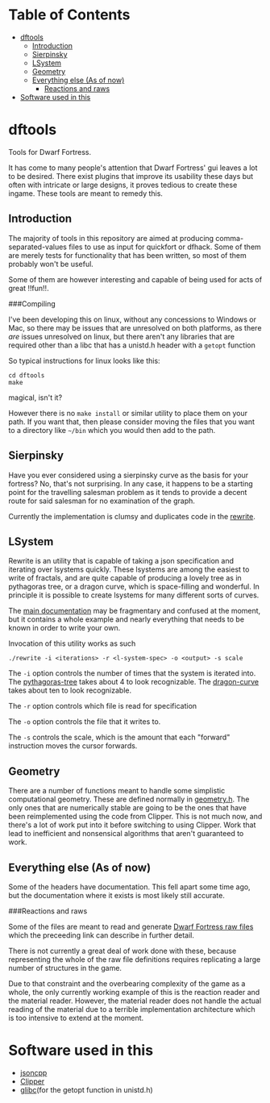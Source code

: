 Table of Contents
=================

  * [dftools](#dftools)
    * [Introduction](#introduction)
    * [Sierpinsky](#sierpinsky)
    * [LSystem](#lsystem)
    * [Geometry](#geometry)
    * [Everything else (As of now)](#everything-else-as-of-now)
      * [Reactions and raws](#reactions-and-raws)
  * [Software used in this](#software-used-in-this)


dftools
============
Tools for Dwarf Fortress. 

It has come to many people's attention that Dwarf Fortress' gui leaves a lot to be desired. There exist plugins that improve its usability these days but often with intricate or large designs, it proves tedious to create these ingame. These tools are meant to remedy this.

Introduction
--------
The majority of tools in this repository are aimed at producing comma-separated-values files to use as input for quickfort or dfhack. Some of them are merely tests for functionality that has been written, so most of them probably won't be useful.

Some of them are however interesting and capable of being used for acts of great !!fun!!.

###Compiling

I've been developing this on linux, without any concessions to Windows or Mac, so there may be issues that are unresolved on both platforms, as there *are* issues unresolved on linux, but there aren't any libraries that are required other than a libc that has a unistd.h header with a ``getopt`` function

So typical instructions for linux looks like this:
```
cd dftools
make
```

magical, isn't it?

However there is no ``make install`` or similar utility to place them on your path. If you want that, then please consider moving the files that you want to a directory like `~/bin` which you would then add to the path.

Sierpinsky
----
Have you ever considered using a sierpinsky curve as the basis for your fortress? No, that's not surprising. In any case, it happens to be a starting point for the travelling salesman problem as it tends to provide a decent route for said salesman for no examination of the graph.

Currently the implementation is clumsy and duplicates code in the [rewrite](#LSystem).

LSystem
------------
Rewrite is an utility that is capable of taking a json specification
and iterating over lsystems quickly. These lsystems are among the
easiest to write of fractals, and are quite capable of producing a
lovely tree as in pythagoras tree, or a dragon curve, which is
space-filling and wonderful. In principle it is possible to create
lsystems for many different sorts of curves.

The [main documentation](doc/rewrite.md) may be fragmentary and confused at the moment, but it contains a whole example and nearly everything that needs to be known in order to write your own.

Invocation of this utility works as such
```
./rewrite -i <iterations> -r <l-system-spec> -o <output> -s scale
```

The `-i` option controls the number of times that the system is iterated into. The [pythagoras-tree](pythagoras-tree.json) takes about 4 to look recognizable. The [dragon-curve](dragon-curve.json) takes about ten to look recognizable.

The `-r` option controls which file is read for specification

The `-o` option controls the file that it writes to.

The `-s` controls the scale, which is the amount that each "forward" instruction moves the cursor forwards.

Geometry
----
There are a number of functions meant to handle some simplistic
computational geometry. These are defined normally in
[geometry.h](src/geometry.h). The only ones that are numerically
stable are going to be the ones that have been reimplemented using the
code from Clipper. This is not much now, and there's a lot of work put
into it before switching to using Clipper. Work that lead to
inefficient and nonsensical algorithms that aren't guaranteed to work.

Everything else (As of now)
-------
Some of the headers have documentation. This fell apart some time ago, but the documentation where it exists is most likely still accurate.


###Reactions and raws

Some of the files are meant to read and generate [Dwarf Fortress raw files](http://dwarffortresswiki.org/index.php/DF2014:Raw_file) which the preceeding link can describe in further detail.

There is not currently a great deal of work done with these, because representing the whole of the raw file definitions requires replicating a large number of structures in the game. 

Due to that constraint and the overbearing complexity of the game as a whole, the only currently working example of this is the reaction reader and the material reader. However, the material reader does not handle the actual reading of the material due to a terrible implementation architecture which is too intensive to extend at the moment.


Software used in this
====

* [jsoncpp](https://github.com/open-source-parsers/jsoncpp)
* [Clipper](http://www.angusj.com/delphi/clipper.php)
* [glibc](http://www.gnu.org/software/libc/)(for the getopt function in unistd.h)


